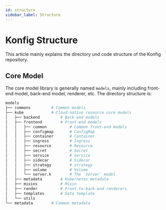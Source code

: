 ```yaml
---
id: structure
sidebar_label: Structure
---
```


# Konfig Structure

This article mainly explains the directory und code structure of the Konfig repository.

## Core Model

The core model library is generally named `models`, mainly including front-end model, back-end model, renderer, etc. The directory structure is:

```bash
models
├── commons         # Common models
├── kube            # Cloud-native resource core models
│   ├── backend         # Back-end models
│   ├── frontend        # Front-end models
│   │   ├── common          # Common front-end models
│   │   ├── configmap       # ConfigMap
│   │   ├── container       # Container
│   │   ├── ingress         # Ingress
│   │   ├── resource        # Resource
│   │   ├── secret          # Secret
│   │   ├── service         # Service
│   │   ├── sidecar         # Sidecar
│   │   ├── strategy        # strategy
│   │   ├── volume          # Volume
│   │   └── server.k        # The `Server` model
│   ├── metadata        # Kubernetes metadata
│   ├── mixins          # Mixin
│   ├── render          # Front-to-back-end renderers.
│   ├── templates       # Data template
│   └── utils
└── metadata        # Common metadata
```
